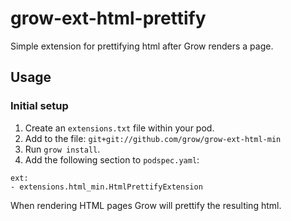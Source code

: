 # grow-ext-html-prettify

Simple extension for prettifying html after Grow renders a page.

## Usage

### Initial setup

1. Create an `extensions.txt` file within your pod.
1. Add to the file: `git+git://github.com/grow/grow-ext-html-min`
1. Run `grow install`.
1. Add the following section to `podspec.yaml`:

```
ext:
- extensions.html_min.HtmlPrettifyExtension
```

When rendering HTML pages Grow will prettify the resulting html.

<!-- ### Options

The configuration can also be used with the options for [`htmlmin`](https://htmlmin.readthedocs.io/en/latest/reference.html#htmlmin.minify).

For example:

```
ext:
- extensions.html_min.HtmlMinExtension:
    options:
      remove_comments: true
      reduce_boolean_attributes: false
``` -->

